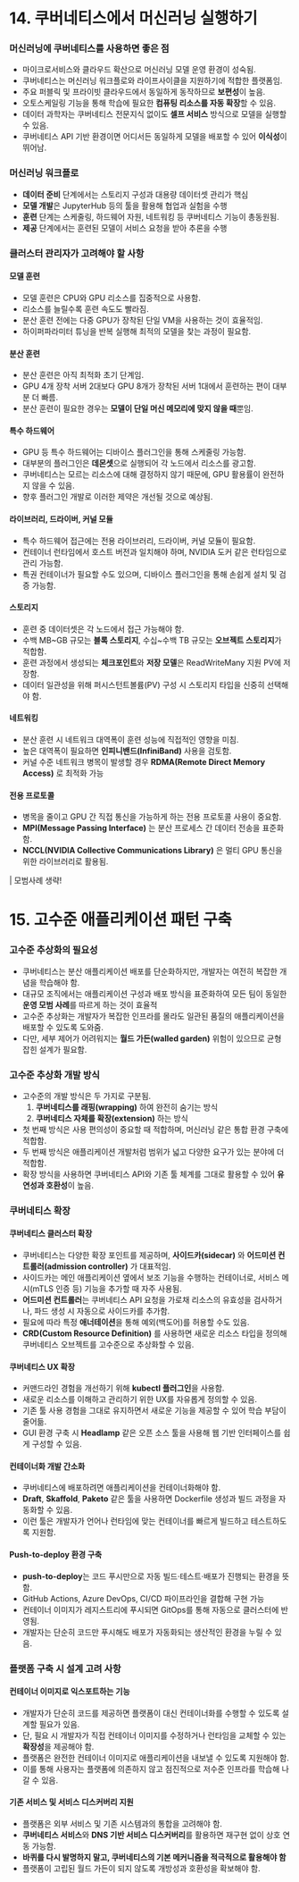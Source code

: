 # 14. 쿠버네티스에서 머신러닝 실행하기

### 머신러닝에 쿠버네티스를 사용하면 좋은 점
- 마이크로서비스와 클라우드 확산으로 머신러닝 모델 운영 환경이 성숙됨.  
- 쿠버네티스는 머신러닝 워크플로와 라이프사이클을 지원하기에 적합한 플랫폼임.  
- 주요 퍼블릭 및 프라이빗 클라우드에서 동일하게 동작하므로 **보편성**이 높음.  
- 오토스케일링 기능을 통해 학습에 필요한 **컴퓨팅 리소스를 자동 확장**할 수 있음.  
- 데이터 과학자는 쿠버네티스 전문지식 없이도 **셀프 서비스** 방식으로 모델을 실행할 수 있음.  
- 쿠버네티스 API 기반 환경이면 어디서든 동일하게 모델을 배포할 수 있어 **이식성**이 뛰어남.  

### 머신러닝 워크플로
- **데이터 준비** 단계에서는 스토리지 구성과 대용량 데이터셋 관리가 핵심
- **모델 개발**은 JupyterHub 등의 툴을 활용해 협업과 실험을 수행  
- **훈련** 단계는 스케줄링, 하드웨어 자원, 네트워킹 등 쿠버네티스 기능이 총동원됨.  
- **제공** 단계에서는 훈련된 모델이 서비스 요청을 받아 추론을 수행

### 클러스터 관리자가 고려해야 할 사항

#### 모델 훈련
- 모델 훈련은 CPU와 GPU 리소스를 집중적으로 사용함.  
- 리소스를 늘릴수록 훈련 속도도 빨라짐.  
- 분산 훈련 전에는 다중 GPU가 장착된 단일 VM을 사용하는 것이 효율적임.  
- 하이퍼파라미터 튜닝을 반복 실행해 최적의 모델을 찾는 과정이 필요함.  

#### 분산 훈련
- 분산 훈련은 아직 최적화 초기 단계임.  
- GPU 4개 장착 서버 2대보다 GPU 8개가 장착된 서버 1대에서 훈련하는 편이 대부분 더 빠름.  
- 분산 훈련이 필요한 경우는 **모델이 단일 머신 메모리에 맞지 않을 때**뿐임.  

#### 특수 하드웨어
- GPU 등 특수 하드웨어는 디바이스 플러그인을 통해 스케줄링 가능함.  
- 대부분의 플러그인은 **데몬셋**으로 실행되어 각 노드에서 리소스를 광고함.  
- 쿠버네티스는 모르는 리소스에 대해 결정하지 않기 때문에, GPU 활용률이 완전하지 않을 수 있음.  
- 향후 플러그인 개발로 이러한 제약은 개선될 것으로 예상됨.  

#### 라이브러리, 드라이버, 커널 모듈
- 특수 하드웨어 접근에는 전용 라이브러리, 드라이버, 커널 모듈이 필요함.  
- 컨테이너 런타임에서 호스트 버전과 일치해야 하며, NVIDIA 도커 같은 런타임으로 관리 가능함.  
- 특권 컨테이너가 필요할 수도 있으며, 디바이스 플러그인을 통해 손쉽게 설치 및 검증 가능함.  

#### 스토리지
- 훈련 중 데이터셋은 각 노드에서 접근 가능해야 함.  
- 수백 MB~GB 규모는 **블록 스토리지**, 수십~수백 TB 규모는 **오브젝트 스토리지**가 적합함.  
- 훈련 과정에서 생성되는 **체크포인트**와 **저장 모델**은 ReadWriteMany 지원 PV에 저장함.  
- 데이터 일관성을 위해 퍼시스턴트볼륨(PV) 구성 시 스토리지 타입을 신중히 선택해야 함.  

#### 네트워킹
- 분산 훈련 시 네트워크 대역폭이 훈련 성능에 직접적인 영향을 미침.  
- 높은 대역폭이 필요하면 **인피니밴드(InfiniBand)** 사용을 검토함.  
- 커널 수준 네트워크 병목이 발생할 경우 **RDMA(Remote Direct Memory Access)** 로 최적화 가능

#### 전용 프로토콜
- 병목을 줄이고 GPU 간 직접 통신을 가능하게 하는 전용 프로토콜 사용이 중요함.  
- **MPI(Message Passing Interface)** 는 분산 프로세스 간 데이터 전송을 표준화함.  
- **NCCL(NVIDIA Collective Communications Library)** 은 멀티 GPU 통신을 위한 라이브러리로 활용됨.  

| 모범사례 생략!

# 15. 고수준 애플리케이션 패턴 구축

### 고수준 추상화의 필요성
- 쿠버네티스는 분산 애플리케이션 배포를 단순화하지만, 개발자는 여전히 복잡한 개념을 학습해야 함.  
- 대규모 조직에서는 애플리케이션 구성과 배포 방식을 표준화하여 모든 팀이 동일한 **운영 모범 사례**를 따르게 하는 것이 효율적  
- 고수준 추상화는 개발자가 복잡한 인프라를 몰라도 일관된 품질의 애플리케이션을 배포할 수 있도록 도와줌.  
- 다만, 세부 제어가 어려워지는 **월드 가든(walled garden)** 위험이 있으므로 균형 잡힌 설계가 필요함.  

### 고수준 추상화 개발 방식
- 고수준의 개발 방식은 두 가지로 구분됨.  
  1. **쿠버네티스를 래핑(wrapping)** 하여 완전히 숨기는 방식  
  2. **쿠버네티스 자체를 확장(extension)** 하는 방식  
- 첫 번째 방식은 사용 편의성이 중요할 때 적합하며, 머신러닝 같은 통합 환경 구축에 적합함.  
- 두 번째 방식은 애플리케이션 개발처럼 범위가 넓고 다양한 요구가 있는 분야에 더 적합함.  
- 확장 방식을 사용하면 쿠버네티스 API와 기존 툴 체계를 그대로 활용할 수 있어 **유연성과 호환성**이 높음.  

### 쿠버네티스 확장

#### 쿠버네티스 클러스터 확장
- 쿠버네티스는 다양한 확장 포인트를 제공하며, **사이드카(sidecar)** 와 **어드미션 컨트롤러(admission controller)** 가 대표적임.  
- 사이드카는 메인 애플리케이션 옆에서 보조 기능을 수행하는 컨테이너로, 서비스 메시(mTLS 인증 등) 기능을 추가할 때 자주 사용됨.  
- **어드미션 컨트롤러**는 쿠버네티스 API 요청을 가로채 리소스의 유효성을 검사하거나, 파드 생성 시 자동으로 사이드카를 추가함.  
- 필요에 따라 특정 **애너테이션**을 통해 예외(백도어)를 허용할 수도 있음.  
- **CRD(Custom Resource Definition)** 를 사용하면 새로운 리소스 타입을 정의해 쿠버네티스 오브젝트를 고수준으로 추상화할 수 있음.  

#### 쿠버네티스 UX 확장
- 커맨드라인 경험을 개선하기 위해 **kubectl 플러그인**을 사용함.  
- 새로운 리소스를 이해하고 관리하기 위한 UX를 자유롭게 정의할 수 있음.  
- 기존 툴 사용 경험을 그대로 유지하면서 새로운 기능을 제공할 수 있어 학습 부담이 줄어듦.  
- GUI 환경 구축 시 **Headlamp** 같은 오픈 소스 툴을 사용해 웹 기반 인터페이스를 쉽게 구성할 수 있음.  

#### 컨테이너화 개발 간소화
- 쿠버네티스에 배포하려면 애플리케이션을 컨테이너화해야 함.  
- **Draft**, **Skaffold**, **Paketo** 같은 툴을 사용하면 Dockerfile 생성과 빌드 과정을 자동화할 수 있음.  
- 이런 툴은 개발자가 언어나 런타임에 맞는 컨테이너를 빠르게 빌드하고 테스트하도록 지원함.  

#### Push-to-deploy 환경 구축
- **push-to-deploy**는 코드 푸시만으로 자동 빌드·테스트·배포가 진행되는 환경을 뜻함.  
- GitHub Actions, Azure DevOps, CI/CD 파이프라인을 결합해 구현 가능 
- 컨테이너 이미지가 레지스트리에 푸시되면 GitOps를 통해 자동으로 클러스터에 반영됨.  
- 개발자는 단순히 코드만 푸시해도 배포가 자동화되는 생산적인 환경을 누릴 수 있음.  

### 플랫폼 구축 시 설계 고려 사항

#### 컨테이너 이미지로 익스포트하는 기능
- 개발자가 단순히 코드를 제공하면 플랫폼이 대신 컨테이너화를 수행할 수 있도록 설계할 필요가 있음.  
- 단, 필요 시 개발자가 직접 컨테이너 이미지를 수정하거나 런타임을 교체할 수 있는 **확장성**을 제공해야 함.  
- 플랫폼은 완전한 컨테이너 이미지로 애플리케이션을 내보낼 수 있도록 지원해야 함.  
- 이를 통해 사용자는 플랫폼에 의존하지 않고 점진적으로 저수준 인프라를 학습해 나갈 수 있음.  

#### 기존 서비스 및 서비스 디스커버리 지원
- 플랫폼은 외부 서비스 및 기존 시스템과의 통합을 고려해야 함.  
- **쿠버네티스 서비스**와 **DNS 기반 서비스 디스커버리**를 활용하면 재구현 없이 상호 연동 가능함.  
- **바퀴를 다시 발명하지 말고, 쿠버네티스의 기본 메커니즘을 적극적으로 활용해야 함** 
- 플랫폼이 고립된 월드 가든이 되지 않도록 개방성과 호환성을 확보해야 함.  
